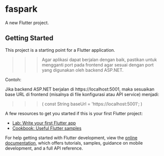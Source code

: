 # faspark

A new Flutter project.

## Getting Started

This project is a starting point for a Flutter application.

>>> Agar aplikasi dapat berjalan dengan baik, pastikan untuk mengganti port pada frontend agar sesuai dengan port yang digunakan oleh backend ASP.NET.

Contoh:

Jika backend ASP.NET berjalan di https://localhost:5001, maka sesuaikan base URL di frontend (misalnya di file konfigurasi atau API service) menjadi:

>>> ( const String baseUrl = 'https://localhost:5001'; )

A few resources to get you started if this is your first Flutter project:

- [Lab: Write your first Flutter app](https://docs.flutter.dev/get-started/codelab)
- [Cookbook: Useful Flutter samples](https://docs.flutter.dev/cookbook)

For help getting started with Flutter development, view the
[online documentation](https://docs.flutter.dev/), which offers tutorials,
samples, guidance on mobile development, and a full API reference.
